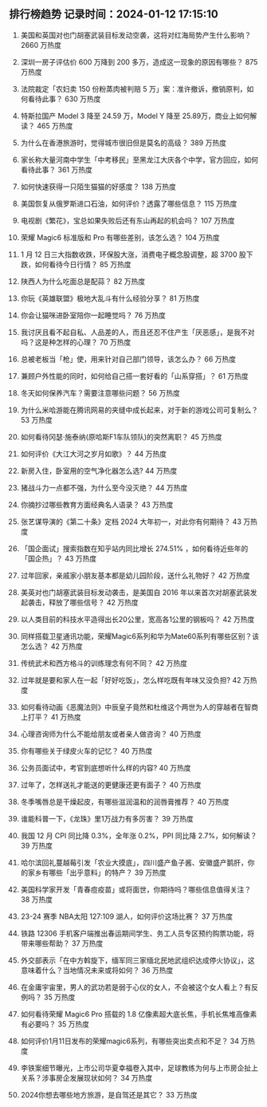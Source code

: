 
## 排行榜趋势 记录时间：2024-01-12 17:15:10
  
  1. 美国和英国对也门胡塞武装目标发动空袭，这将对红海局势产生什么影响？ 2660 万热度
    
  2. 深圳一房子评估价 600 万降到 200 多万，造成这一现象的原因有哪些？ 875 万热度
    
  3. 法院裁定「农妇卖 150 份粉蒸肉被判赔 5 万」案：准许撤诉，撤销原判，如何看待此事？ 630 万热度
    
  4. 特斯拉国产 Model 3 降至 24.59 万，Model Y 降至 25.89万，商业上如何解读？ 465 万热度
    
  5. 为什么在香港旅游时，觉得城市很旧但是莫名的高级？ 389 万热度
    
  6. 家长称大量河南中学生「中考移民」至黑龙江大庆各个中学，官方回应，如何看待此事？ 361 万热度
    
  7. 如何快速获得一只陌生猫猫的好感度？ 138 万热度
    
  8. 美国恢复从俄罗斯进口石油，如何评价？透露了哪些信息？ 115 万热度
    
  9. 电视剧《繁花》，宝总如果失败后还有东山再起的机会吗？ 107 万热度
    
  10. 荣耀 Magic6 标准版和 Pro 有哪些差别，该怎么选？ 104 万热度
    
  11. 1 月 12 日三大指数收跌，环保股大涨，消费电子概念股调整，超 3700 股下跌，如何看待今日行情？ 85 万热度
    
  12. 陕西人为什么吃面总是配蒜？ 82 万热度
    
  13. 你玩《英雄联盟》极地大乱斗有什么经验分享？ 81 万热度
    
  14. 你会让猫咪进卧室陪你一起睡觉吗？ 76 万热度
    
  15. 我讨厌且看不起自私、人品差的人，而且还忍不住产生「厌恶感」，是我不对吗？这是种怎样的心理？ 70 万热度
    
  16. 总被老板当「枪」使，用来针对自己部门领导，该怎么办？ 66 万热度
    
  17. 兼顾户外性能的同时，如何给自己搭一套好看的「山系穿搭」？ 61 万热度
    
  18. 冬天如何保养汽车？需要注意哪些问题？ 56 万热度
    
  19. 为什么米哈游能在腾讯网易的夹缝中成长起来，对于新的游戏公司可复制么？ 53 万热度
    
  20. 如何看待冈瑟·施泰纳(原哈斯F1车队领队)的突然离职？ 45 万热度
    
  21. 如何评价《大江大河之岁月如歌》？ 44 万热度
    
  22. 新房入住，卧室用的空气净化器怎么选? 44 万热度
    
  23. 猪战斗力一点都不强，为什么至今没灭绝？ 44 万热度
    
  24. 你摘抄过哪些教育方面经典名人语录？ 43 万热度
    
  25. 张艺谋导演的《第二十条》定档 2024 大年初一，对此你有何期待？ 43 万热度
    
  26. 「国企面试」搜索指数在知乎站内同比增长 274.51% ，如何看待近些年的「国企热」？ 43 万热度
    
  27. 过年回家，亲戚家小朋友基本都是幼儿园阶段，送什么礼物好？ 42 万热度
    
  28. 美英对也门胡塞武装目标发动袭击，是美国自 2016 年以来首次对胡塞武装发起袭击，释放了哪些信号？ 42 万热度
    
  29. 以人类目前的科技水平造得出长20公里，宽高各1公里的钢板吗？ 42 万热度
    
  30. 同样搭载卫星通讯功能，荣耀Magic6系列和华为Mate60系列有哪些区别？该怎么选？ 42 万热度
    
  31. 传统武术和西方格斗的训练理念有何不同？ 42 万热度
    
  32. 过年就是要和家人在一起「好好吃饭」，怎么样吃既有年味又没负担? 42 万热度
    
  33. 如何看待动画《恶魔法则》中辰皇子竟然和杜维这个两世为人的穿越者在智商上打平？ 41 万热度
    
  34. 心理咨询师为什么不能给朋友或者亲人做咨询？ 40 万热度
    
  35. 你有哪些关于绿皮火车的记忆？ 40 万热度
    
  36. 公务员面试中，考官到底想听什么样的内容? 40 万热度
    
  37. 过年了，怎样送礼才能送的更健康还更有面子？ 40 万热度
    
  38. 冬季嘴唇总是干燥起皮，有哪些滋润温和的润唇膏推荐？ 40 万热度
    
  39. 谁能科普一下，《龙珠》里1万战力有多厉害？ 39 万热度
    
  40. 我国 12 月 CPI 同比降 0.3%，全年涨 0.2%，PPI 同比降 2.7%，如何解读？ 39 万热度
    
  41. 哈尔滨回礼蔓越莓引发「农业大摸底」，四川盛产鱼子酱、安徽盛产鹅肝，你的家乡有哪些「出乎意料」的特产？ 39 万热度
    
  42. 美国科学家开发「青春痘疫苗」或将面世，你期待吗？哪些信息值得关注？ 38 万热度
    
  43. 23-24 赛季 NBA太阳 127:109 湖人，如何评价这场比赛？ 37 万热度
    
  44. 铁路 12306 手机客户端推出春运期间学生、务工人员专区预约购票功能，将带来哪些帮助？ 37 万热度
    
  45. 外交部表示「在中方斡旋下，缅军同三家缅北民地武组织达成停火协议」，这意味着什么？当地情况未来或将如何？ 36 万热度
    
  46. 在金庸宇宙里，男人的武功若是弱于心仪的女人，不会被这个女人看上？有反例吗？ 35 万热度
    
  47. 如何看待荣耀 Magic6 Pro 搭载的 1.8 亿像素超大底长焦，手机长焦堆高像素有必要吗？ 35 万热度
    
  48. 如何评价1月11日发布的荣耀magic6系列，有哪些突出卖点和不足？ 34 万热度
    
  49. 李铁案细节曝光，上市公司华夏幸福卷入其中，足球教练为何与上市房企扯上关系？涉事房企发展现状如何？ 34 万热度
    
  50. 2024你想去哪些地方旅游，是自驾还是其它？ 33 万热度
    
